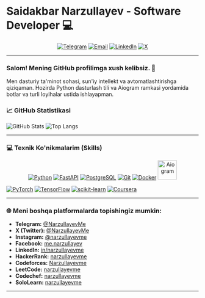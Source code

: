 # Saidakbar Narzullayev - Software Developer 💻

<div align="center">
  <a href="https://t.me/NarzullayevMe"><img src="https://img.shields.io/badge/Telegram-26A5E4?style=for-the-badge&logo=telegram&logoColor=white" alt="Telegram" /></a>
  <a href="mailto:s.narzullayev@tassvison.ai"><img src="https://img.shields.io/badge/Email-D14836?style=for-the-badge&logo=gmail&logoColor=white" alt="Email" /></a>
  <a href="https://www.linkedin.com/in/narzullayevme/"><img src="https://img.shields.io/badge/LinkedIn-0077B5?style=for-the-badge&logo=linkedin&logoColor=white" alt="LinkedIn" /></a>
  <a href="https://x.com/NarzullayevMe"><img src="https://img.shields.io/badge/X-000000?style=for-the-badge&logo=x&logoColor=white" alt="X" /></a>
</div>

---

### Salom! Mening GitHub profilimga xush kelibsiz. 👋

Men dasturiy ta'minot sohasi, sun'iy intellekt va avtomatlashtirishga qiziqaman. Hozirda Python dasturlash tili va Aiogram ramkasi yordamida botlar va turli loyihalar ustida ishlayapman.

### 📈 GitHub Statistikasi

![GitHub Stats](https://github-readme-stats.vercel.app/api?username=menarzullayev&show_icons=true&theme=vue-dark&include_all_commits=true&count_private=true)
![Top Langs](https://github-readme-stats.vercel.app/api/top-langs/?username=menarzullayev&layout=compact&theme=vue-dark)

---

### 💻 Texnik Ko'nikmalarim (Skills)

<p align="center">
  <a href="https://www.python.org/" target="_blank" rel="noreferrer"><img src="https://skillicons.dev/icons?i=python" alt="Python" /></a>
  <a href="https://fastapi.tiangolo.com/" target="_blank" rel="noreferrer"><img src="https://skillicons.dev/icons?i=fastapi" alt="FastAPI" /></a>
  <a href="https://www.postgresql.org/" target="_blank" rel="noreferrer"><img src="https://skillicons.dev/icons?i=postgresql" alt="PostgreSQL" /></a>
  <a href="https://git-scm.com/" target="_blank" rel="noreferrer"><img src="https://skillicons.dev/icons?i=git" alt="Git" /></a>
  <a href="https://www.docker.com/" target="_blank" rel="noreferrer"><img src="https://skillicons.dev/icons?i=docker" alt="Docker" /></a>
  <a href="https://docs.aiogram.dev/en/v3.22.0/#" target="_blank" rel="noreferrer"><img src="https://docs.aiogram.dev/en/v3.22.0/_static/logo.png" alt="Aiogram" width="50" height="50"/></a>

  <a href="https://pytorch.org/" target="_blank" rel="noreferrer"><img src="https://skillicons.dev/icons?i=pytorch" alt="PyTorch" /></a>
  <a href="https://www.tensorflow.org/" target="_blank" rel="noreferrer"><img src="https://skillicons.dev/icons?i=tensorflow" alt="TensorFlow" /></a>
  <a href="https://scikit-learn.org/" target="_blank" rel="noreferrer"><img src="https://skillicons.dev/icons?i=sklearn" alt="scikit-learn" /></a>
  <a href="https://www.coursera.org/" target="_blank" rel="noreferrer"><img src="https://skillicons.dev/icons?i=coursera" alt="Coursera" /></a>
</p>

---

### 🌐 Meni boshqa platformalarda topishingiz mumkin:

* **Telegram:** [@NarzullayevMe](https://t.me/NarzullayevMe)
* **X (Twitter):** [@NarzullayevMe](https://x.com/NarzullayevMe)
* **Instagram:** [@narzullayevme](https://www.instagram.com/narzullayevme/)
* **Facebook:** [me.narzullayev](https://www.facebook.com/me.narzullayev)
* **LinkedIn:** [in/narzullayevme](https://www.linkedin.com/in/narzullayevme/)
* **HackerRank:** [narzullayevme](https://www.hackerrank.com/narzullayevme)
* **Codeforces:** [Narzullayevme](https://codeforces.com/profile/meNarzullayev)
* **LeetCode:** [narzullayevme](https://leetcode.com/narzullayevme)
* **Codechef:** [narzullayevme](https://www.codechef.com/users/narzullayevme)
* **SoloLearn:** [narzullayevme](https://www.sololearn.com/profile/20544482)

---
